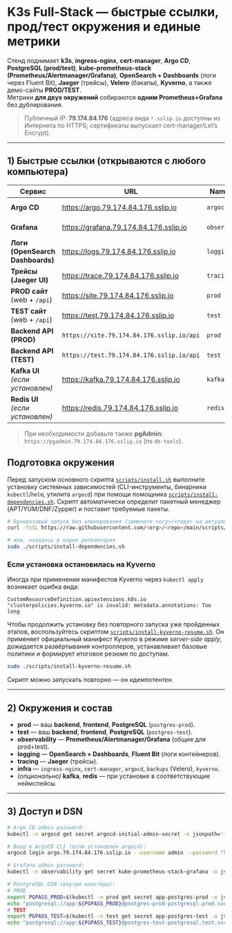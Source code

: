 # K3s Full-Stack — быстрые ссылки, прод/тест окружения и единые метрики

Стенд поднимает **k3s**, **ingress-nginx**, **cert-manager**, **Argo CD**, **PostgreSQL (prod/test)**, **kube-prometheus-stack (Prometheus/Alertmanager/Grafana)**, **OpenSearch + Dashboards** (логи через Fluent Bit), **Jaeger** (трейсы), **Velero** (бэкапы), **Kyverno**, а также демо-сайты **PROD/TEST**.  
Метрики **для двух окружений** собираются **одним Prometheus+Grafana** без дублирования.

> Публичный IP: **79.174.84.176** (адреса вида `*.sslip.io` доступны из Интернета по HTTPS; сертификаты выпускает cert-manager/Let’s Encrypt).

---

## 1) Быстрые ссылки (открываются с любого компьютера)

| Сервис | URL | Namespace | Примечание |
|---|---|---|---|
| **Argo CD** | https://argo.79.174.84.176.sslip.io | `argocd` | Первый вход — см. ниже |
| **Grafana** | https://grafana.79.174.84.176.sslip.io | `observability` | Одна Grafana для prod+test |
| **Логи (OpenSearch Dashboards)** | https://logs.79.174.84.176.sslip.io | `logging` | Индексы: `fluentbit*` |
| **Трейсы (Jaeger UI)** | https://trace.79.174.84.176.sslip.io | `tracing` | In-memory хранилище |
| **PROD сайт** (web + `/api`) | https://site.79.174.84.176.sslip.io | `prod` | Демо фронт/апи |
| **TEST сайт** (web + `/api`) | https://test.79.174.84.176.sslip.io | `test` | Демо фронт/апи |
| **Backend API (PROD)** | `https://site.79.174.84.176.sslip.io/api` | `prod` | Health: `/api/health` |
| **Backend API (TEST)** | `https://test.79.174.84.176.sslip.io/api` | `test` | Health: `/api/health` |
| **Kafka UI** *(если установлен)* | https://kafka.79.174.84.176.sslip.io | `kafka` | Обзор топиков/консьюмеров |
| **Redis UI** *(если установлен)* | https://redis.79.174.84.176.sslip.io | `redis` | Управление ключами |

> При необходимости добавьте также **pgAdmin**: `https://pgadmin.79.174.84.176.sslip.io` (ns `db-tools`).

## Подготовка окружения

Перед запуском основного скрипта [`scripts/install.sh`](scripts/install.sh) выполните установку системных зависимостей (CLI-инструменты, бинарники `kubectl`/`helm`, утилита `argocd`) при помощи помощника [`scripts/install-dependencies.sh`](scripts/install-dependencies.sh). Скрипт автоматически определит пакетный менеджер (APT/YUM/DNF/Zypper) и поставит требуемые пакеты.

```bash
# Одноразовый запуск без клонирования (замените <org>/<repo> на актуальные значения)
curl -fsSL https://raw.githubusercontent.com/<org>/<repo>/main/scripts/install-dependencies.sh | bash

# или, находясь в корне репозитория
sudo ./scripts/install-dependencies.sh
```

### Если установка остановилась на Kyverno

Иногда при применении манифестов Kyverno через `kubectl apply` возникает ошибка вида:

```
CustomResourceDefinition.apiextensions.k8s.io "clusterpolicies.kyverno.io" is invalid: metadata.annotations: Too long
```

Чтобы продолжить установку без повторного запуска уже пройденных этапов, воспользуйтесь скриптом [`scripts/install-kyverno-resume.sh`](scripts/install-kyverno-resume.sh). Он применяет официальный манифест Kyverno в режиме *server-side apply*, дожидается развёртывания контроллеров, устанавливает базовые политики и формирует итоговое резюме по доступам.

```bash
sudo ./scripts/install-kyverno-resume.sh
```

Скрипт можно запускать повторно — он идемпотентен.

---

## 2) Окружения и состав

- **prod** — ваш **backend**, **frontend**, **PostgreSQL** (`postgres-prod`).
- **test** — ваш **backend**, **frontend**, **PostgreSQL** (`postgres-test`).
- **observability** — **Prometheus/Alertmanager/Grafana** (общие для prod+test).
- **logging** — **OpenSearch + Dashboards**, **Fluent Bit** (логи контейнеров).
- **tracing** — **Jaeger** (трейсы).
- **infra** — `ingress-nginx`, `cert-manager`, `argocd`, `backups` (Velero), `kyverno`.
- *(опционально)* **kafka**, **redis** — при установке в соответствующие неймспейсы.

---

## 3) Доступ и DSN

```bash
# Argo CD admin password:
kubectl -n argocd get secret argocd-initial-admin-secret -o jsonpath='{.data.password}' | base64 -d; echo

# Вход в ArgoCD CLI (если установлен argocd):
argocd login argo.79.174.84.176.sslip.io --username admin --password "$(kubectl -n argocd get secret argocd-initial-admin-secret -o jsonpath='{.data.password}' | base64 -d)" --grpc-web

# Grafana admin password:
kubectl -n observability get secret kube-prometheus-stack-grafana -o jsonpath='{.data.admin-password}' | base64 -d; echo

# PostgreSQL DSN (внутри кластера):
# PROD
export PGPASS_PROD=$(kubectl -n prod get secret app-postgres-prod -o jsonpath='{.data.postgres-password}' | base64 -d)
echo "postgresql://app:${PGPASS_PROD}@postgres-prod-postgresql.prod.svc.cluster.local:5432/appdb"
# TEST
export PGPASS_TEST=$(kubectl -n test get secret app-postgres-test -o jsonpath='{.data.postgres-password}' | base64 -d)
echo "postgresql://app:${PGPASS_TEST}@postgres-test-postgresql.test.svc.cluster.local:5432/appdb"
